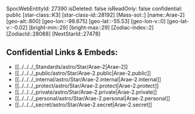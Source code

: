 ﻿---
location:
- -55.53
- 98.675
- 800
tags:
- astro/Star
type: Star
---

SpocWebEntityId: 27390
isDeleted: false
isReadOnly: false
confidential: public
[star-class::K3]
[star-class-id::28192]
[Mass-sol::]
[name::Arae-2]
[geo-alt::800]
[geo-lon::-98.675]
[geo-lat::-55.53]
[geo-lon-v::0]
[geo-lat-v::-0.02]
[bright-min::29]
[bright-max::29]
[Zodiac-index::2]
[ZodiacId::28088]
[NextStarId::27478]



## Confidential Links & Embeds: 
- [[../../../_Standards/astro/Star/Arae-2|Arae-2]] 
- [[../../../_public/astro/Star/Arae-2.public|Arae-2.public]] 
- [[../../../_internal/astro/Star/Arae-2.internal|Arae-2.internal]] 
- [[../../../_protect/astro/Star/Arae-2.protect|Arae-2.protect]] 
- [[../../../_private/astro/Star/Arae-2.private|Arae-2.private]] 
- [[../../../_personal/astro/Star/Arae-2.personal|Arae-2.personal]] 
- [[../../../_secret/astro/Star/Arae-2.secret|Arae-2.secret]]

